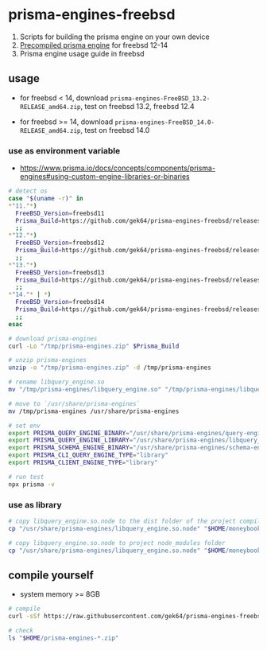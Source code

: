 # prisma-engines-freebsd

1. Scripts for building the prisma engine on your own device
2. [Precompiled prisma engine](https://github.com/gek64/prisma-engines-freebsd/releases) for freebsd 12-14
3. Prisma engine usage guide in freebsd

## usage

- for freebsd < 14, download `prisma-engines-FreeBSD_13.2-RELEASE_amd64.zip`, test on freebsd 13.2, freebsd 12.4

- for freebsd >= 14, download `prisma-engines-FreeBSD_14.0-RELEASE_amd64.zip`, test on freebsd 14.0

### use as environment variable

- https://www.prisma.io/docs/concepts/components/prisma-engines#using-custom-engine-libraries-or-binaries

```sh
# detect os
case "$(uname -r)" in
*"11."*)
  FreeBSD_Version=freebsd11
  Prisma_Build=https://github.com/gek64/prisma-engines-freebsd/releases/download/latest/prisma-engines-FreeBSD_13.2-RELEASE_amd64.zip
  ;;
*"12."*)
  FreeBSD_Version=freebsd12
  Prisma_Build=https://github.com/gek64/prisma-engines-freebsd/releases/download/latest/prisma-engines-FreeBSD_13.2-RELEASE_amd64.zip
  ;;
*"13."*)
  FreeBSD_Version=freebsd13
  Prisma_Build=https://github.com/gek64/prisma-engines-freebsd/releases/download/latest/prisma-engines-FreeBSD_13.2-RELEASE_amd64.zip
  ;;
*"14."* | *)
  FreeBSD_Version=freebsd14
  Prisma_Build=https://github.com/gek64/prisma-engines-freebsd/releases/download/latest/prisma-engines-FreeBSD_14.0-RELEASE_amd64.zip
  ;;
esac

# download prisma-engines
curl -Lo "/tmp/prisma-engines.zip" $Prisma_Build

# unzip prisma-engines
unzip -o "/tmp/prisma-engines.zip" -d /tmp/prisma-engines

# rename libquery_engine.so
mv "/tmp/prisma-engines/libquery_engine.so" "/tmp/prisma-engines/libquery_engine.so.node"

# move to `/usr/share/prisma-engines`
mv /tmp/prisma-engines /usr/share/prisma-engines

# set env
export PRISMA_QUERY_ENGINE_BINARY="/usr/share/prisma-engines/query-engine"
export PRISMA_QUERY_ENGINE_LIBRARY="/usr/share/prisma-engines/libquery_engine.so.node"
export PRISMA_SCHEMA_ENGINE_BINARY="/usr/share/prisma-engines/schema-engine"
export PRISMA_CLI_QUERY_ENGINE_TYPE="library"
export PRISMA_CLIENT_ENGINE_TYPE="library"

# run test
npx prisma -v
```

### use as library

```sh
# copy libquery_engine.so.node to the dist folder of the project compiled with ncc(https://github.com/vercel/ncc)
cp "/usr/share/prisma-engines/libquery_engine.so.node" "$HOME/moneybook/dist/libquery_engine-$FreeBSD_Version.so.node"

# copy libquery_engine.so.node to project node_modules folder
cp "/usr/share/prisma-engines/libquery_engine.so.node" "$HOME/moneybook/node_modules/.prisma/client/libquery_engine-$FreeBSD_Version.so.node"
```

## compile yourself

- system memory >= 8GB

```sh
# compile
curl -sSf https://raw.githubusercontent.com/gek64/prisma-engines-freebsd/main/build-prisma-engines.sh | sh

# check
ls "$HOME/prisma-engines-*.zip"
```
